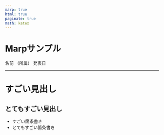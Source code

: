 ```yaml
---
marp: true
html: true
paginate: true
math: katex
---
```


<!--
実行コマンド
npx marp src/md/sample.md --preview
npx marp src/md/sample.md --pdf
npx marp src/md/sample.md --html
-->

<!--
_class: title 
header: header
footer: footer
-->

# Marpサンプル

名前
（所属）
発表日


---

# すごい見出し

## とてもすごい見出し

- すごい箇条書き
- とてもすごい箇条書き

